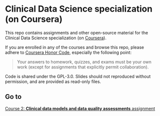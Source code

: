 # Clinical Data Science specialization (on Coursera)

This repo contains assignments and other open-source material for the Clinical Data Science specialization (on [Coursera](https://www.coursera.org/specializations/clinical-data-science "Clinical Data Science specialization")).

If you are enrolled in any of the courses and browse this repo, please adhere to [Coursera Honor Code](https://learner.coursera.help/hc/en-us/articles/209818863-Coursera-Honor-Code), especially the following point:
> Your answers to homework, quizzes, and exams must be your own work (except for assignments that explicitly permit collaboration).

Code is shared under the GPL-3.0. Slides should not reproduced without permission, and are provided as read-only files.


## Go to
[Course 2: __Clinical data models and data quality assessments__ assignment](https://github.com/delunapaolo/Clinical-Data-Science-specialization-Coursera/blob/master/2.%20Clinical%20data%20models%20and%20data%20quality%20assessments.md)
